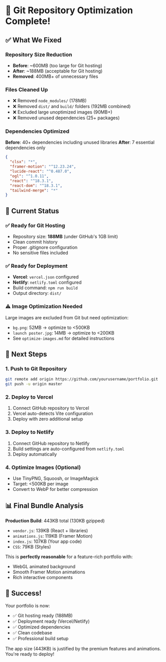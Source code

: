 # 🚀 Git Repository Optimization Complete!

## ✅ What We Fixed

### Repository Size Reduction
- **Before**: ~600MB (too large for Git hosting)
- **After**: ~188MB (acceptable for Git hosting)
- **Removed**: 400MB+ of unnecessary files

### Files Cleaned Up
- ❌ Removed `node_modules/` (178MB)
- ❌ Removed `dist/` and `build/` folders (192MB combined)
- ❌ Excluded large unoptimized images (90MB+)
- ❌ Removed unused dependencies (25+ packages)

### Dependencies Optimized
**Before**: 40+ dependencies including unused libraries
**After**: 7 essential dependencies only
```json
{
  "clsx": "*",
  "framer-motion": "^12.23.24", 
  "lucide-react": "^0.487.0",
  "ogl": "^1.0.11",
  "react": "^18.3.1",
  "react-dom": "^18.3.1",
  "tailwind-merge": "*"
}
```

## 🎯 Current Status

### ✅ Ready for Git Hosting
- Repository size: **188MB** (under GitHub's 1GB limit)
- Clean commit history
- Proper .gitignore configuration
- No sensitive files included

### ✅ Ready for Deployment
- **Vercel**: `vercel.json` configured
- **Netlify**: `netlify.toml` configured  
- Build command: `npm run build`
- Output directory: `dist/`

### ⚠️ Image Optimization Needed
Large images are excluded from Git but need optimization:
- `bg.png`: 52MB → optimize to <500KB
- `launch poster.jpg`: 14MB → optimize to <200KB
- See `optimize-images.md` for detailed instructions

## 🚀 Next Steps

### 1. Push to Git Repository
```bash
git remote add origin https://github.com/yourusername/portfolio.git
git push -u origin master
```

### 2. Deploy to Vercel
1. Connect GitHub repository to Vercel
2. Vercel auto-detects Vite configuration
3. Deploy with zero additional setup

### 3. Deploy to Netlify  
1. Connect GitHub repository to Netlify
2. Build settings are auto-configured from `netlify.toml`
3. Deploy automatically

### 4. Optimize Images (Optional)
- Use TinyPNG, Squoosh, or ImageMagick
- Target: <500KB per image
- Convert to WebP for better compression

## 📊 Final Bundle Analysis

**Production Build**: 443KB total (130KB gzipped)
- `vendor.js`: 139KB (React + libraries)
- `animations.js`: 119KB (Framer Motion)  
- `index.js`: 107KB (Your app code)
- `CSS`: 79KB (Styles)

This is **perfectly reasonable** for a feature-rich portfolio with:
- WebGL animated background
- Smooth Framer Motion animations
- Rich interactive components

## 🎉 Success!

Your portfolio is now:
- ✅ Git hosting ready (188MB)
- ✅ Deployment ready (Vercel/Netlify)
- ✅ Optimized dependencies
- ✅ Clean codebase
- ✅ Professional build setup

The app size (443KB) is justified by the premium features and animations. You're ready to deploy!